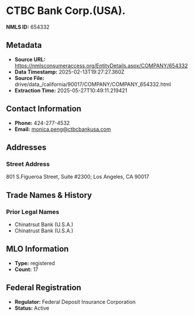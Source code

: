 # CTBC Bank Corp.(USA).

**NMLS ID:** 654332

## Metadata
- **Source URL:** https://nmlsconsumeraccess.org/EntityDetails.aspx/COMPANY/654332
- **Data Timestamp:** 2025-02-13T19:27:27.360Z
- **Source File:** drive/data_/california/90017/COMPANY/COMPANY_654332.html
- **Extraction Time:** 2025-05-27T10:49:11.219421

## Contact Information
- **Phone:** 424-277-4532
- **Email:** monica.peng@ctbcbankusa.com

## Addresses
### Street Address
801 S.Figueroa Street, Suite #2300; Los Angeles, CA 90017

## Trade Names & History
### Prior Legal Names
- Chinatrsut Bank (U.S.A.)
- Chinatrust Bank (U.S.A.)

## MLO Information
- **Type:** registered
- **Count:** 17

## Federal Registration
- **Regulator:** Federal Deposit Insurance Corporation
- **Status:** Active
